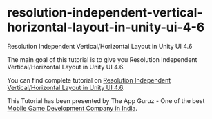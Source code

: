 # resolution-independent-vertical-horizontal-layout-in-unity-ui-4-6
Resolution Independent Vertical/Horizontal Layout in Unity UI 4.6

The main goal of this tutorial is to give you Resolution Independent Vertical/Horizontal Layout in Unity UI 4.6.

You can find complete tutorial on [Resolution Independent Vertical/Horizontal Layout in Unity UI 4.6](http://www.theappguruz.com/unity/resolution-independent-vertical-horizontal-layout-in-unity-ui-4-6/).

This Tutorial has been presented by The App Guruz - One of the best [Mobile Game Development Company in India](http://www.theappguruz.com/3d-game-development/).
